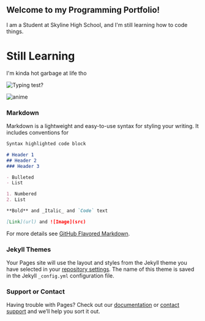 ## Welcome to my Programming Portfolio!

I am a Student at Skyline High School, and I'm still learning how to code things. 

# Still Learning
I'm kinda hot garbage at life tho

![Typing test?](https://github.com/Tyler-Roa/Portfolio2020/blob/master/images/animeglasses.jpg?raw=true)

![anime](https://github.com/Tyler-Roa/Portfolio2020/blob/master/images/Violation(2).jpg?raw=true)

### Markdown

Markdown is a lightweight and easy-to-use syntax for styling your writing. It includes conventions for

```markdown
Syntax highlighted code block

# Header 1
## Header 2
### Header 3

- Bulleted
- List

1. Numbered
2. List

**Bold** and _Italic_ and `Code` text

[Link](url) and ![Image](src)
```

For more details see [GitHub Flavored Markdown](https://guides.github.com/features/mastering-markdown/).

### Jekyll Themes

Your Pages site will use the layout and styles from the Jekyll theme you have selected in your [repository settings](https://github.com/Tyler-Roa/Portfolio2020/settings). The name of this theme is saved in the Jekyll `_config.yml` configuration file.

### Support or Contact

Having trouble with Pages? Check out our [documentation](https://help.github.com/categories/github-pages-basics/) or [contact support](https://github.com/contact) and we’ll help you sort it out.
